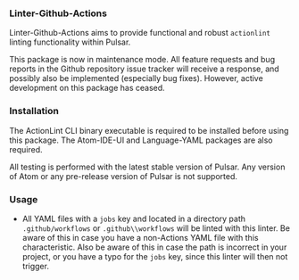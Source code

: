 ### Linter-Github-Actions
Linter-Github-Actions aims to provide functional and robust `actionlint` linting functionality within Pulsar.

This package is now in maintenance mode. All feature requests and bug reports in the Github repository issue tracker will receive a response, and possibly also be implemented (especially bug fixes). However, active development on this package has ceased.

### Installation
The ActionLint CLI binary executable is required to be installed before using this package. The Atom-IDE-UI and Language-YAML packages are also required.

All testing is performed with the latest stable version of Pulsar. Any version of Atom or any pre-release version of Pulsar is not supported.

### Usage
- All YAML files with a `jobs` key and located in a directory path `.github/workflows` or `.github\\workflows` will be linted with this linter. Be aware of this in case you have a non-Actions YAML file with this characteristic. Also be aware of this in case the path is incorrect in your project, or you have a typo for the `jobs` key, since this linter will then not trigger.
